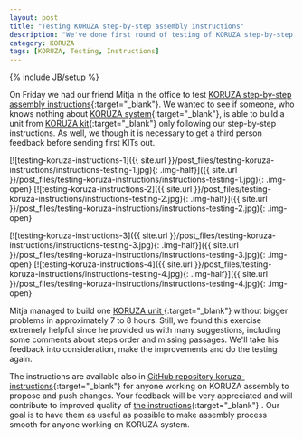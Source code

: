 ```yaml
---
layout: post
title: "Testing KORUZA step-by-step assembly instructions"
description: "We've done first round of testing of KORUZA step-by-step assembly instructions in order to make them as useful as possible."
category: KORUZA
tags: [KORUZA, Testing, Instructions]
---
```

{% include JB/setup %}


On Friday we had our friend Mitja in the office to test [KORUZA step-by-step assembly instructions](http://instructions.koruza.net/){:target="_blank"}. We wanted to see if someone, who knows nothing about [KORUZA system](http://koruza.net/){:target="_blank"}, is able to build a unit from [KORUZA kit](http://fabrikor.eu/Koruza){:target="_blank"} only following our step-by-step instructions. As well, we though it is necessary to get a third person feedback before sending first KITs out. 

[![testing-koruza-instructions-1]({{ site.url }}/post_files/testing-koruza-instructions/instructions-testing-1.jpg){: .img-half}]({{ site.url }}/post_files/testing-koruza-instructions/instructions-testing-1.jpg){: .img-open}
[![testing-koruza-instructions-2]({{ site.url }}/post_files/testing-koruza-instructions/instructions-testing-2.jpg){: .img-half}]({{ site.url }}/post_files/testing-koruza-instructions/instructions-testing-2.jpg){: .img-open}

[![testing-koruza-instructions-3]({{ site.url }}/post_files/testing-koruza-instructions/instructions-testing-3.jpg){: .img-half}]({{ site.url }}/post_files/testing-koruza-instructions/instructions-testing-3.jpg){: .img-open}
[![testing-koruza-instructions-4]({{ site.url }}/post_files/testing-koruza-instructions/instructions-testing-4.jpg){: .img-half}]({{ site.url }}/post_files/testing-koruza-instructions/instructions-testing-4.jpg){: .img-open}

Mitja managed to build one [KORUZA unit ](http://koruza.net/){:target="_blank"} without bigger problems in approximately 7 to 8 hours. Still, we found this exercise extremely helpful since he provided us with many suggestions, including some comments about steps order and missing passages. We'll take his feedback into consideration, make the improvements and do the testing again.

The instructions are available also in [GitHub repository koruza-instructions](https://github.com/IRNAS/KORUZA-instructions){:target="_blank"} for anyone working on KORUZA assembly to propose and push changes. Your feedback will be very appreciated and will contribute to improved quality of [the instructions](http://instructions.koruza.net/){:target="_blank"} . Our goal is to have them as useful as possible to make assembly process smooth for anyone working on KORUZA system. 

